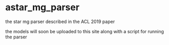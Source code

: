 # astar_mg_parser
the star mg parser described in the ACL 2019 paper

the models will soon be uploaded to this site along with a script for running the parser
